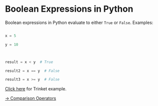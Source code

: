 # Boolean Expressions in Python



Boolean expressions in Python evaluate to either `True` or `False`. Examples:



```python

x = 5

y = 10



result = x < y  # True

result2 = x == y  # False

result3 = x >= y  # False

```

[Click here](https://trinket.io/python/4f08f4915c) for Trinket example.




[-> Comparison Operators](/while-loops/02_comparisonOperators.md)